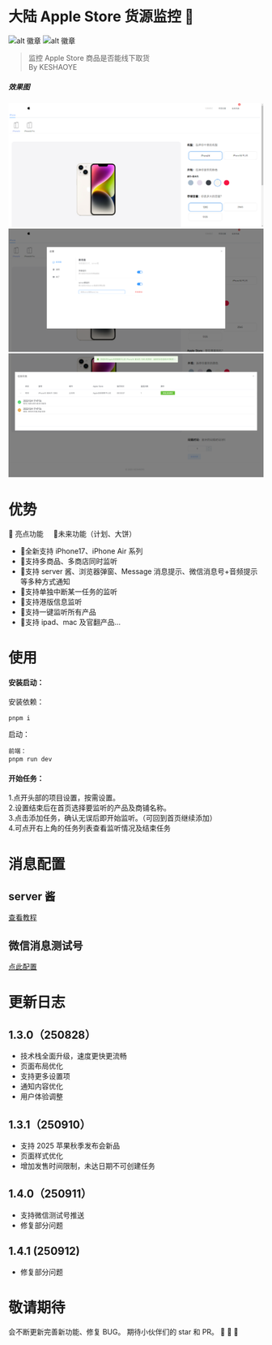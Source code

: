 <!--
 * @Author: KESHAOYE
 * @Date: 2022-12-04 17:36:16
-->

# 大陆 Apple Store 货源监控 :iphone:

![alt 徽章](https://img.shields.io/badge/vue-2.7.16+-green.svg) ![alt 徽章](https://img.shields.io/badge/elementui-2.15.10+-blue.svg)

> 监控 Apple Store 商品是否能线下取货<br />
> By KESHAOYE

##### 效果图

<img src='./src/assets/show.png'/>
<img src='./src/assets/show1.png'/>
<img src='./src/assets/show2.png'/>

# 优势

:star2: 亮点功能&nbsp;&nbsp;&nbsp;&nbsp;&nbsp;:rocket:未来功能（计划、大饼）

- :star2:全新支持 iPhone17、iPhone Air 系列
- :star2:支持多商品、多商店同时监听
- :star2:支持 server 酱、浏览器弹窗、Message 消息提示、微信消息号+音频提示等多种方式通知
- :star2:支持单独中断某一任务的监听
- :rocket:支持港版信息监听
- :rocket:支持一键监听所有产品
- :rocket:支持 ipad、mac 及官翻产品...

# 使用

#### 安装启动：

安装依赖：

```
pnpm i
```

启动：

```
前端：
pnpm run dev
```

#### 开始任务：

1.点开头部的项目设置，按需设置。<br /> 2.设置结束后在首页选择要监听的产品及商铺名称。<br /> 3.点击添加任务，确认无误后即开始监听。（可回到首页继续添加）<br /> 4.可点开右上角的任务列表查看监听情况及结束任务<br />

# 消息配置

## server 酱

<a href="https://sct.ftqq.com/" target="_blank">查看教程</a>

## 微信消息测试号

<a href="https://mp.weixin.qq.com/debug/cgi-bin/sandboxinfo?action=showinfo&t=sandbox/index" target="_blank">点此配置</a>

# 更新日志

## 1.3.0（250828）

- 技术栈全面升级，速度更快更流畅
- 页面布局优化
- 支持更多设置项
- 通知内容优化
- 用户体验调整

## 1.3.1（250910）

- 支持 2025 苹果秋季发布会新品
- 页面样式优化
- 增加发售时间限制，未达日期不可创建任务

## 1.4.0（250911）

- 支持微信测试号推送
- 修复部分问题

## 1.4.1 (250912)

- 修复部分问题

# 敬请期待

会不断更新完善新功能、修复 BUG。
期待小伙伴们的 star 和 PR。 :muscle: :muscle: :muscle:
